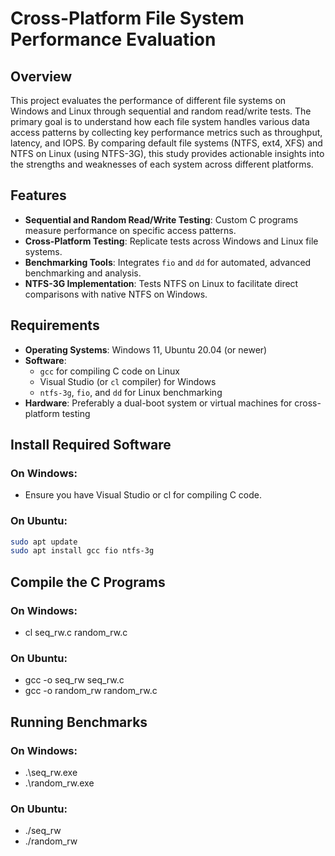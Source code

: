 # Cross-Platform File System Performance Evaluation

## Overview
This project evaluates the performance of different file systems on Windows and Linux through sequential and random read/write tests. The primary goal is to understand how each file system handles various data access patterns by collecting key performance metrics such as throughput, latency, and IOPS. By comparing default file systems (NTFS, ext4, XFS) and NTFS on Linux (using NTFS-3G), this study provides actionable insights into the strengths and weaknesses of each system across different platforms.

## Features
- **Sequential and Random Read/Write Testing**: Custom C programs measure performance on specific access patterns.
- **Cross-Platform Testing**: Replicate tests across Windows and Linux file systems.
- **Benchmarking Tools**: Integrates `fio` and `dd` for automated, advanced benchmarking and analysis.
- **NTFS-3G Implementation**: Tests NTFS on Linux to facilitate direct comparisons with native NTFS on Windows.

## Requirements
- **Operating Systems**: Windows 11, Ubuntu 20.04 (or newer)
- **Software**: 
  - `gcc` for compiling C code on Linux
  - Visual Studio (or `cl` compiler) for Windows
  - `ntfs-3g`, `fio`, and `dd` for Linux benchmarking
- **Hardware**: Preferably a dual-boot system or virtual machines for cross-platform testing

## Install Required Software
### On Windows:
- Ensure you have Visual Studio or cl for compiling C code.
### On Ubuntu:
```bash
sudo apt update
sudo apt install gcc fio ntfs-3g
```
## Compile the C Programs
### On Windows:
- cl seq_rw.c random_rw.c
### On Ubuntu:
- gcc -o seq_rw seq_rw.c
- gcc -o random_rw random_rw.c

## Running Benchmarks
### On Windows:
- .\seq_rw.exe
- .\random_rw.exe
### On Ubuntu:
- ./seq_rw
- ./random_rw
